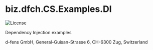 # biz.dfch.CS.Examples.DI
[![License](https://img.shields.io/badge/license-Apache%20License%202.0-blue.svg)](https://github.com/dfensgmbh/biz.dfch.CS.Examples.DI/blob/master/LICENSE)

Dependency Injection examples

d-fens GmbH, General-Guisan-Strasse 6, CH-6300 Zug, Switzerland
